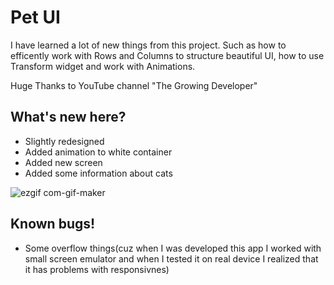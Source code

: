 # Pet UI

I have learned a lot of new things from this project. Such as how to efficently work with Rows and Columns to structure beautiful UI, how to use Transform widget and work with Animations.

Huge Thanks to YouTube channel "The Growing Developer"

## What's new here?

* Slightly redesigned
* Added animation to white container
* Added new screen
* Added some information about cats 

![ezgif com-gif-maker](https://user-images.githubusercontent.com/70211629/179616055-0745ec47-776f-467c-8fc6-800a3838bc06.gif)


## Known bugs!

* Some overflow things(cuz when I was developed this app I worked with small screen emulator and when I tested it on real device I realized that it has problems with responsivnes)
